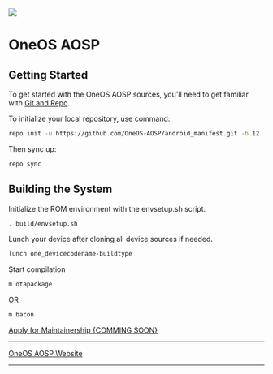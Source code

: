 <img src="https://one.revtechs.me/assets/img/logo.png">

# OneOS AOSP

 Getting Started
---------------
To get started with the OneOS AOSP sources, you'll need to get
familiar with [Git and Repo](https://source.android.com/setup/build/downloading).

To initialize your local repository, use command:

```bash
repo init -u https://github.com/OneOS-AOSP/android_manifest.git -b 12
```

Then sync up:

```bash
repo sync
```

Building the System
-------------------
 Initialize the ROM environment with the envsetup.sh script.

```bash
. build/envsetup.sh
```

Lunch your device after cloning all device sources if needed.

```bash
lunch one_devicecodename-buildtype
```

Start compilation

```bash
m otapackage
```

OR

```bash
m bacon
```	 

[Apply for Maintainership {COMMING SOON}](https://#)

---------------------------------------------------------------------------------------------------------------------

[OneOS AOSP Website](https://aosp.revtechs.me/) 

---------------------------------------------------------------------------------------------------------------------
